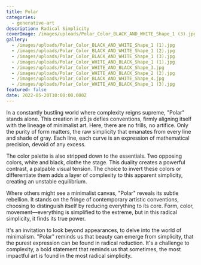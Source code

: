 ```yaml
---
title: Polar
categories:
  - generative-art
description: Radical Simplicity
coverImage: /images/uploads/Polar_Color_BLACK_AND_WHITE_Shape_1 (3).jpg
gallery:
  - /images/uploads/Polar_Color_BLACK_AND_WHITE_Shape_1 (1).jpg
  - /images/uploads/Polar_Color_BLACK_AND_WHITE_Shape_1 (2).jpg
  - /images/uploads/Polar_Color_BLACK_AND_WHITE_Shape_1 (3).jpg
  - /images/uploads/Polar_Color_WHITE_AND_BLACK_Shape_1 (1).jpg
  - /images/uploads/Polar_Color_WHITE_AND_BLACK_Shape_3.jpg
  - /images/uploads/Polar_Color_WHITE_AND_BLACK_Shape_2 (2).jpg
  - /images/uploads/Polar_Color_BLACK_AND_WHITE_Shape_4.jpg
  - /images/uploads/Polar_Color_WHITE_AND_BLACK_Shape_1 (3).jpg
featured: false
date: 2022-05-20T10:00:00.000Z
---
```

In a constantly bustling world where complexity reigns supreme, "Polar" stands alone. This creation in p5.js defies conventions, firmly aligning itself with the lineage of minimalist art. Here, there are no frills, no artifice. Only the purity of form matters, the raw simplicity that emanates from every line and shade of gray. Each line, each curve is an expression of mathematical precision, devoid of any excess.

The color palette is also stripped down to the essentials. Two opposing colors, white and black, clothe the stage. This duality creates a powerful contrast, a palpable visual tension. The choice to invert these colors or differentiate them adds a layer of complexity to this apparent simplicity, creating an unstable equilibrium.

Where others might see a minimalist canvas, "Polar" reveals its subtle rebellion. It stands on the fringe of contemporary artistic conventions, choosing to distinguish itself by reducing everything to its core. Form, color, movement—everything is simplified to the extreme, but in this radical simplicity, it finds its true power.

It's an invitation to look beyond appearances, to delve into the world of minimalism. "Polar" reminds us that beauty can emerge from simplicity, that the purest expression can be found in radical reduction. It's a challenge to complexity, a bold statement that reminds us that sometimes, the most impactful art is found in the most radical simplicity.

